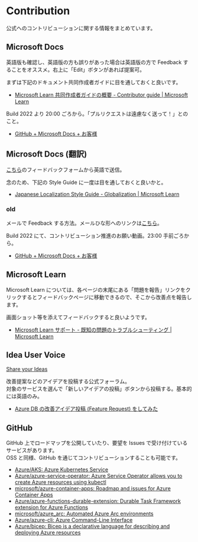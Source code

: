 # Contribution

公式へのコントリビューションに関する情報をまとめています。

## Microsoft Docs

英語版も確認し、英語版の方も誤りがあった場合は英語版の方で Feedback することをオススメ。右上に「Edit」ボタンがあれば提案可。

まずは下記のドキュメント共同作成者ガイドに目を通しておくと良いです。

* [Microsoft Learn 共同作成者ガイドの概要 \- Contributor guide \| Microsoft Learn](https://learn.microsoft.com/ja-jp/contribute/content/)

Build 2022 より 20:00 ごろから。「プルリクエストは遠慮なく送って！」とのこと。

* [GitHub + Microsoft Docs + お客様](https://mybuild.microsoft.com/ja-JP/sessions/556d5cc8-beb5-4811-8e91-2f6cd46af79a)

## Microsoft Docs (翻訳)

[こちら](https://aka.ms/provide-feedback)のフィードバックフォームから英語で送信。

念のため、下記の Style Guide に一度は目を通しておくと良いかと。

* [Japanese Localization Style Guide \- Globalization \| Microsoft Learn](https://learn.microsoft.com/en-us/globalization/localization/ministyleguides/mini-style-guide-japanese)

### old

メールで Feedback する方法。メールひな形へのリンクは[こちら](http://aka.ms/DocSiteLocFeedback)。

Build 2022 にて、コントリビューション推進のお願い動画。23:00 手前ごろから。

* [GitHub + Microsoft Docs + お客様](https://mybuild.microsoft.com/ja-JP/sessions/556d5cc8-beb5-4811-8e91-2f6cd46af79a)

## Microsoft Learn

Microsoft Learn については、各ページの末尾にある「問題を報告」リンクをクリックするとフィードバックページに移動できるので、そこから改善点を報告します。

画面ショット等を添えてフィードバックすると良いようです。

* [Microsoft Learn サポート \- 既知の問題のトラブルシューティング \| Microsoft Learn](https://learn.microsoft.com/ja-jp/training/support/troubleshooting#report-feedback)

## Idea User Voice

[Share your Ideas](https://feedback.azure.com/d365community/)

改善提案などのアイデアを投稿する公式フォーラム。  
対象のサービスを選んで「新しいアイデアの投稿」ボタンから投稿する。基本的には英語のみ。

* [Azure DB の改善アイデア投稿 \(Feature Request\) をしてみた](https://zenn.dev/08thse/articles/58-azdb-idea-request)

## GitHub

GitHub 上でロードマップを公開していたり、要望を Issues で受け付けているサービスがあります。  
OSS と同様、GitHub を通じてコントリビューションすることも可能です。

* [Azure/AKS: Azure Kubernetes Service](https://github.com/Azure/AKS)
* [Azure/azure\-service\-operator: Azure Service Operator allows you to create Azure resources using kubectl](https://github.com/Azure/azure-service-operator)
* [microsoft/azure\-container\-apps: Roadmap and issues for Azure Container Apps](https://github.com/microsoft/azure-container-apps)
* [Azure/azure\-functions\-durable\-extension: Durable Task Framework extension for Azure Functions](https://github.com/Azure/azure-functions-durable-extension)
* [microsoft/azure\_arc: Automated Azure Arc environments](https://github.com/microsoft/azure_arc)
* [Azure/azure\-cli: Azure Command\-Line Interface](https://github.com/Azure/azure-cli)
* [Azure/bicep: Bicep is a declarative language for describing and deploying Azure resources](https://github.com/Azure/bicep)